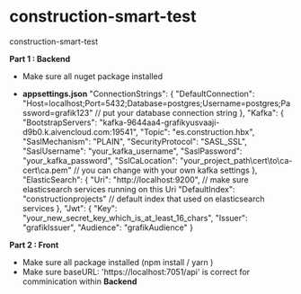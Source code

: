 # construction-smart-test
construction-smart-test

**Part 1 : Backend**

- Make sure all nuget package installed

- **appsettings.json**
"ConnectionStrings": {
    "DefaultConnection": "Host=localhost;Port=5432;Database=postgres;Username=postgres;Password=grafik123" // put your database connection string
  },
  "Kafka": {
    "BootstrapServers": "kafka-9644aa4-grafikyusvaaji-d9b0.k.aivencloud.com:19541",
    "Topic": "es.construction.hbx",
    "SaslMechanism": "PLAIN",
    "SecurityProtocol": "SASL_SSL", 
    "SaslUsername": "your_kafka_username",
    "SaslPassword": "your_kafka_password",
    "SslCaLocation": "your_project_path\\cert\\to\\ca-cert\\ca.pem"  // you can change with your own kafka settings
  },
  "ElasticSearch": {
    "Uri": "http://localhost:9200", // make sure elasticsearch services running on this Uri
    "DefaultIndex": "constructionprojects" // default index that used on elasticsearch services
  },
  "Jwt": {
    "Key": "your_new_secret_key_which_is_at_least_16_chars",
    "Issuer": "grafikIssuer",
    "Audience": "grafikAudience"
  }

**Part 2 : Front**
- Make sure all package installed (npm install / yarn )
- Make sure 
  baseURL: 'https://localhost:7051/api' is correct for comminication within **Backend**

  

